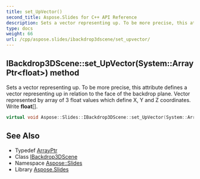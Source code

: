```yaml
---
title: set_UpVector()
second_title: Aspose.Slides for C++ API Reference
description: Sets a vector representing up. To be more precise, this attribute defines a vector representing up in relation to the face of the backdrop plane. Vector represented by array of 3 float values which define X, Y and Z coordinates. Write float[].
type: docs
weight: 66
url: /cpp/aspose.slides/ibackdrop3dscene/set_upvector/
---
```

## IBackdrop3DScene::set_UpVector(System::ArrayPtr\<float\>) method


Sets a vector representing up. To be more precise, this attribute defines a vector representing up in relation to the face of the backdrop plane. Vector represented by array of 3 float values which define X, Y and Z coordinates. Write **float**[].

```cpp
virtual void Aspose::Slides::IBackdrop3DScene::set_UpVector(System::ArrayPtr<float> value)=0
```

## See Also

* Typedef [ArrayPtr](../../system/arrayptr/)
* Class [IBackdrop3DScene](./)
* Namespace [Aspose::Slides](../)
* Library [Aspose.Slides](../../)